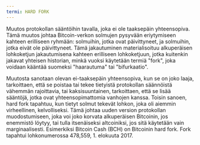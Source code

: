 ```yaml
---
termi: HARD FORK
---
```


Muutos protokollan sääntöihin tavalla, joka ei ole taaksepäin yhteensopiva. Tämä muutos johtaa Bitcoin-verkon solmujen pysyvään eriytymiseen kahteen erilliseen ryhmään: solmuihin, jotka ovat päivittyneet, ja solmuihin, jotka eivät ole päivittyneet. Tämä jakautuminen materialisoituu alkuperäisen lohkoketjun jakautumisena kahteen erilliseen lohkoketjuun, jotka kuitenkin jakavat yhteisen historian, minkä vuoksi käytetään termiä "fork", joka voidaan kääntää suomeksi "haarautuma" tai "bifurkaatio".

Muutosta sanotaan olevan ei-taaksepäin yhteensopiva, kun se on joko laaja, tarkoittaen, että se poistaa tai tekee tietyistä protokollan säännöistä vähemmän rajoittavia, tai kaksisuuntainen, tarkoittaen, että se lisää sääntöjä, jotka ovat yhteensopimattomia vanhojen kanssa. Toisin sanoen, hard fork tapahtuu, kun tietyt solmut tekevät lohkon, joka oli aiemmin virheellinen, kelvolliseksi. Tämä johtaa uuden version protokollan muodostumiseen, joka voi joko korvata alkuperäisen Bitcoinin, jos enemmistö löytyy, tai tulla itsenäiseksi altcoiniksi, jos sitä käytetään vain marginaalisesti. Esimerkiksi Bitcoin Cash (BCH) on Bitcoinin hard fork. Fork tapahtui lohkonumerossa 478,559, 1. elokuuta 2017.